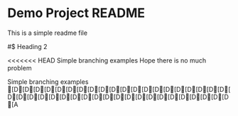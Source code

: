 # Demo Project README

This is a simple readme file

#$ Heading 2

<<<<<<< HEAD
Simple branching examples
Hope there is no much problem

Simple branching examples
[D[D[D[D[D[D[D[D[D[D[D[D[D[D[D[D[D[D[D[D[D[D[D[D[D[D[D[D[D[D[D[D[D[D[D[D[D[D[D[D[D
[A


